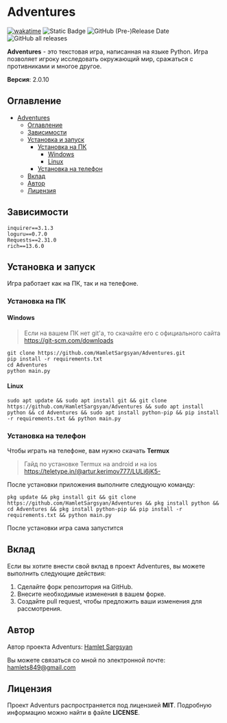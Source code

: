 # Adventures

[![wakatime](https://wakatime.com/badge/github/HamletSargsyan/Adventures.svg)](https://wakatime.com/badge/github/HamletSargsyan/Adventures) 
![Static Badge](https://img.shields.io/badge/version-2.0.8-blue)
![GitHub (Pre-)Release Date](https://img.shields.io/github/release-date-pre/HamletSargsyan/Adventures?color=blue)
![GitHub all releases](https://img.shields.io/github/downloads/HamletSargsyan/Adventures/total?color=blue)

**Adventures** - это текстовая игра, написанная на языке Python. Игра позволяет игроку исследовать окружающий мир, сражаться с противниками и многое другое.

**Версия**: 2.0.10

## Оглавление

- [Adventures](#adventures)
  - [Оглавление](#оглавление)
  - [Зависимости](#зависимости)
  - [Установка и запуск](#установка-и-запуск)
    - [Установка на ПК](#установка-на-пк)
      - [Windows](#windows)
      - [Linux](#linux)
    - [Установка на телефон](#установка-на-телефон)
  - [Вклад](#вклад)
  - [Автор](#автор)
  - [Лицензия](#лицензия)

## Зависимости


```
inquirer==3.1.3
loguru==0.7.0
Requests==2.31.0
rich==13.6.0
```

## Установка и запуск

Игра работает как на ПК, так и на телефоне.

### Установка на ПК

#### Windows
> Если на вашем ПК нет git'а, то скачайте его с официального сайта
> https://git-scm.com/downloads

```shell
git clone https://github.com/HamletSargsyan/Adventures.git
pip install -r requirements.txt
cd Adventures
python main.py
```

#### Linux
``` shell
sudo apt update && sudo apt install git && git clone https://github.com/HamletSargsyan/Adventures && sudo apt install python && cd Adventures && sudo apt install python-pip && pip install -r requirements.txt && python main.py
```

### Установка на телефон

Чтобы играть на телефоне, вам нужно скачать **Termux**

> Гайд по установке Termux на android и на ios
> https://teletype.in/@artur.kerimov777/LULi6jK5-

После установки приложения выполните следующую команду:

``` shell
pkg update && pkg install git && git clone https://github.com/HamletSargsyan/Adventures && pkg install python && cd Adventures && pkg install python-pip && pip install -r requirements.txt && python main.py
```

После установки игра сама запустится

## Вклад

Если вы хотите внести свой вклад в проект Adventures, вы можете выполнить следующие действия:

1. Сделайте форк репозитория на GitHub.
2. Внесите необходимые изменения в вашем форке.
3. Создайте pull request, чтобы предложить ваши изменения для рассмотрения.

## Автор

Автор проекта Adventurs: [Hamlet Sargsyan](https://github.com/HamletSargsyan/)

Вы можете связаться со мной по электронной почте: hamlets849@gmail.com

## Лицензия

Проект Adventurs распространяется под лицензией **MIT**. Подробную информацию можно найти в файле **LICENSE**.

